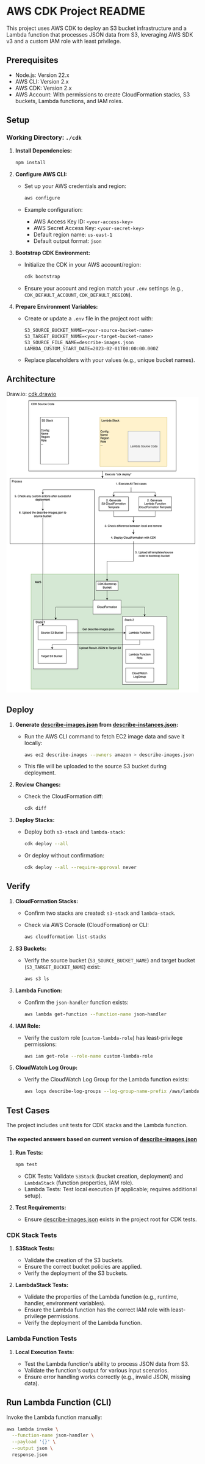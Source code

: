 # AWS CDK Project README

This project uses AWS CDK to deploy an S3 bucket infrastructure and a Lambda function that processes JSON data from S3, leveraging AWS SDK v3 and a custom IAM role with least privilege.

## Prerequisites

- Node.js: Version 22.x
- AWS CLI: Version 2.x
- AWS CDK: Version 2.x
- AWS Account: With permissions to create CloudFormation stacks, S3 buckets, Lambda functions, and IAM roles.

## Setup
### Working Directory: `./cdk`
1. **Install Dependencies:**

    ```sh
    npm install
    ```

2. **Configure AWS CLI:**

    - Set up your AWS credentials and region:

        ```sh
        aws configure
        ```

    - Example configuration:
        - AWS Access Key ID: `<your-access-key>`
        - AWS Secret Access Key: `<your-secret-key>`
        - Default region name: `us-east-1`
        - Default output format: `json`

3. **Bootstrap CDK Environment:**

    - Initialize the CDK in your AWS account/region:

        ```sh
        cdk bootstrap
        ```

    - Ensure your account and region match your `.env` settings (e.g., `CDK_DEFAULT_ACCOUNT`, `CDK_DEFAULT_REGION`).

4. **Prepare Environment Variables:**

    - Create or update a `.env` file in the project root with:

        ```plaintext
        S3_SOURCE_BUCKET_NAME=<your-source-bucket-name>
        S3_TARGET_BUCKET_NAME=<your-target-bucket-name>
        S3_SOURCE_FILE_NAME=describe-images.json
        LAMBDA_CUSTOM_START_DATE=2023-02-01T00:00:00.000Z
        ```

    - Replace placeholders with your values (e.g., unique bucket names).

## Architecture
Draw.io: [cdk.drawio](../cdk.drawio)
![cdk.drawio.png](../cdk.drawio.png)

## Deploy

1. **Generate [describe-images.json](../describe-images.json) from [describe-instances.json](../describe-instances.json):**

    - Run the AWS CLI command to fetch EC2 image data and save it locally:

        ```sh
        aws ec2 describe-images --owners amazon > describe-images.json
        ```

    - This file will be uploaded to the source S3 bucket during deployment.

2. **Review Changes:**

    - Check the CloudFormation diff:

        ```sh
        cdk diff
        ```

3. **Deploy Stacks:**

    - Deploy both `s3-stack` and `lambda-stack`:

        ```sh
        cdk deploy --all
        ```

    - Or deploy without confirmation:

        ```sh
        cdk deploy --all --require-approval never
        ```

## Verify

1. **CloudFormation Stacks:**

    - Confirm two stacks are created: `s3-stack` and `lambda-stack`.
    - Check via AWS Console (CloudFormation) or CLI:

        ```sh
        aws cloudformation list-stacks 
        ```

2. **S3 Buckets:**

    - Verify the source bucket (`S3_SOURCE_BUCKET_NAME`) and target bucket (`S3_TARGET_BUCKET_NAME`) exist:

        ```sh
        aws s3 ls
        ```

3. **Lambda Function:**

    - Confirm the `json-handler` function exists:

        ```sh
        aws lambda get-function --function-name json-handler
        ```

4. **IAM Role:**

    - Verify the custom role (`custom-lambda-role`) has least-privilege permissions:

        ```sh
        aws iam get-role --role-name custom-lambda-role
        ```

5. **CloudWatch Log Group:**

    - Verify the CloudWatch Log Group for the Lambda function exists:

        ```sh
        aws logs describe-log-groups --log-group-name-prefix /aws/lambda/json-handler
        ```

## Test Cases

The project includes unit tests for CDK stacks and the Lambda function.
#### The expected answers based on current version of [describe-images.json](../describe-images.json)

1. **Run Tests:**

    ```sh
    npm test
    ```

    - CDK Tests: Validate `S3Stack` (bucket creation, deployment) and `LambdaStack` (function properties, IAM role).
    - Lambda Tests: Test local execution (if applicable; requires additional setup).

2. **Test Requirements:**

    - Ensure [describe-images.json](../describe-images.json) exists in the project root for CDK tests.

### CDK Stack Tests

1. **S3Stack Tests:**

    - Validate the creation of the S3 buckets.
    - Ensure the correct bucket policies are applied.
    - Verify the deployment of the S3 buckets.

2. **LambdaStack Tests:**

    - Validate the properties of the Lambda function (e.g., runtime, handler, environment variables).
    - Ensure the Lambda function has the correct IAM role with least-privilege permissions.
    - Verify the deployment of the Lambda function.

### Lambda Function Tests

1. **Local Execution Tests:**

    - Test the Lambda function's ability to process JSON data from S3.
    - Validate the function's output for various input scenarios.
    - Ensure error handling works correctly (e.g., invalid JSON, missing data).


## Run Lambda Function (CLI)

Invoke the Lambda function manually:

```sh
aws lambda invoke \
  --function-name json-handler \
  --payload '{}' \
  --output json \
  response.json
```